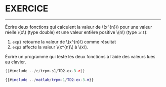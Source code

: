 # EXERCICE
----------

Écrire deux fonctions qui calculent la valeur de \\(x^{n}\\) pour une valeur réelle \\(x\\) (type double) et une valeur entière positive \\(n\\) (type `int`):

1. `exp1` retourne la valeur de \\(x^{n}\\) comme résultat
2. `exp2` affecte la valeur \\(x^{n}\\) à \\(x\\).

Écrire un programme qui teste les deux fonctions à l’aide des valeurs lues au clavier.


```c
{{#include ../c/trpm-s1/TD2-ex-3.c}}
```

```matlab
{{#include ../matlab/trpm-1/TD2-ex-3.m}}
```
</div>
